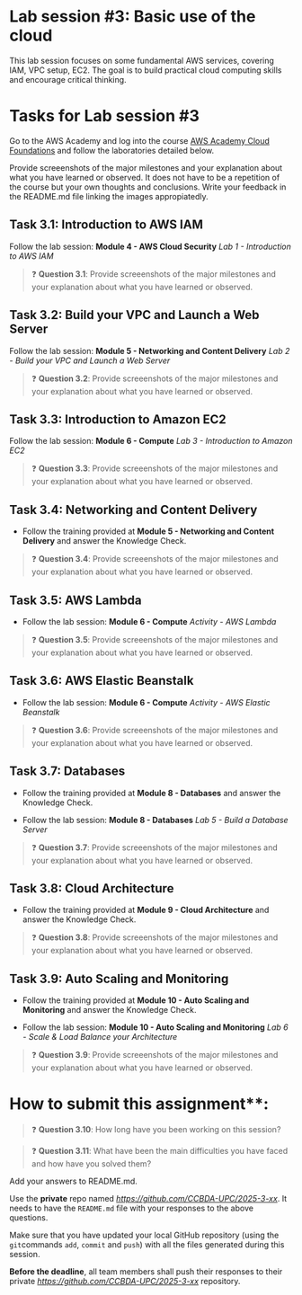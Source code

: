 # Lab session #3: Basic use of the cloud

This lab session focuses on some fundamental AWS services, covering IAM, VPC setup, EC2. The goal is to build practical cloud computing skills and encourage critical thinking.

#  Tasks for Lab session #3

Go to the AWS Academy and log into the course [AWS Academy Cloud Foundations](https://awsacademy.instructure.com/courses/109366) and follow the laboratories detailed below.

Provide screeenshots of the major milestones and your explanation about what you have learned or observed. It does not have to be a repetition of the course but your own thoughts and conclusions. Write your feedback in the README.md file linking the images appropiatedly.

## Task 3.1: Introduction to AWS IAM

Follow the lab session: **Module 4 - AWS Cloud Security** *Lab 1 - Introduction to AWS IAM*

> :question: **Question 3.1**: Provide screeenshots of the major milestones and your explanation about what you have learned or observed. 

## Task 3.2: Build your VPC and Launch a Web Server

Follow the lab session: **Module 5 - Networking and Content Delivery** *Lab 2 - Build your VPC and Launch a Web Server*

> :question: **Question 3.2**: Provide screeenshots of the major milestones and your explanation about what you have learned or observed. 

## Task 3.3: Introduction to Amazon EC2

Follow the lab session: **Module 6 - Compute** *Lab 3 - Introduction to Amazon EC2*

> :question: **Question 3.3**: Provide screeenshots of the major milestones and your explanation about what you have learned or observed. 

## Task 3.4: Networking and Content Delivery

- Follow the training provided at **Module 5 - Networking and Content Delivery** and answer the Knowledge Check. 

> :question: **Question 3.4**: Provide screeenshots of the major milestones and your explanation about what you have learned or observed. 

## Task 3.5: AWS Lambda

- Follow the lab session:  **Module 6 - Compute** *Activity - AWS Lambda*

> :question: **Question 3.5**: Provide screeenshots of the major milestones and your explanation about what you have learned or observed. 

## Task 3.6: AWS Elastic Beanstalk

- Follow the lab session: **Module 6 - Compute** *Activity - AWS Elastic Beanstalk*

> :question: **Question 3.6**: Provide screeenshots of the major milestones and your explanation about what you have learned or observed. 

## Task 3.7: Databases

- Follow the training provided at **Module 8 - Databases** and answer the Knowledge Check. 

- Follow the lab session: **Module 8 - Databases** *Lab 5 - Build a Database Server*

> :question: **Question 3.7**: Provide screeenshots of the major milestones and your explanation about what you have learned or observed. 

## Task 3.8: Cloud Architecture

- Follow the training provided at **Module 9 - Cloud Architecture** and answer the Knowledge Check. 

> :question: **Question 3.8**: Provide screeenshots of the major milestones and your explanation about what you have learned or observed. 

## Task 3.9:  Auto Scaling and Monitoring

- Follow the training provided at **Module 10 - Auto Scaling and Monitoring** and answer the Knowledge Check. 

- Follow the lab session: **Module 10 -  Auto Scaling and Monitoring** *Lab 6 - Scale & Load Balance your Architecture*

> :question: **Question 3.9**: Provide screeenshots of the major milestones and your explanation about what you have learned or observed. 

# How to submit this assignment**:

> :question: **Question 3.10**: How long have you been working on this session?

> :question: **Question 3.11**: What have been the main difficulties you have faced and how have you solved them? 

Add your answers to README.md.

Use the **private** repo named *https://github.com/CCBDA-UPC/2025-3-xx*. It needs to have the `README.md` file with your responses to the above questions.

Make sure that you have updated your local GitHub repository (using the `git`commands `add`, `commit` and `push`) with all the files generated during this session. 

**Before the deadline**, all team members shall push their responses to their private *https://github.com/CCBDA-UPC/2025-3-xx* repository.